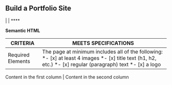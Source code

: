 ## Build a Portfolio Site 

| 
 | ****
>
>
>
>

**Semantic HTML**

CRITERIA | MEETS SPECIFICATIONS
------------ | -------------
Required Elements | The page at minimum includes all of the following: *- [x] at least 4 images *- [x] title text (h1, h2, etc.) *- [x] regular (paragraph) text  *- [x] a logo

Content in the first column | Content in the second column
